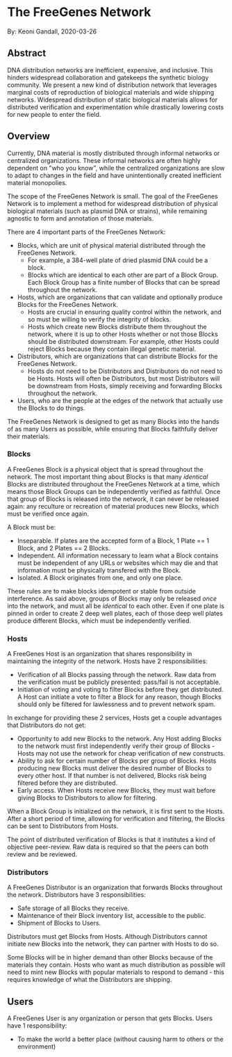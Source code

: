 
# The FreeGenes Network
By: Keoni Gandall, 2020-03-26

## Abstract

DNA distribution networks are inefficient, expensive, and inclusive. This hinders widespread collaboration and gatekeeps the synthetic biology community. We present a new kind of distribution network that leverages marginal costs of reproduction of biological materials and wide shipping networks. Widespread distribution of static biological materials allows for distributed verification and experimentation while drastically lowering costs for new people to enter the field. 

## Overview

Currently, DNA material is mostly distributed through informal networks or centralized organizations. These informal networks are often highly dependent on "who you know", while the centralized organizations are slow to adapt to changes in the field and have unintentionally created inefficient material monopolies.

The scope of the FreeGenes Network is small. The goal of the FreeGenes Network is to implement a method for widespread distribution of physical biological materials (such as plasmid DNA or strains), while remaining agnostic to form and annotation of those materials. 

There are 4 important parts of the FreeGenes Network:
- Blocks, which are unit of physical material distributed through the FreeGenes Network. 
  - For example, a 384-well plate of dried plasmid DNA could be a block. 
  - Blocks which are identical to each other are part of a Block Group. Each Block Group has a finite number of Blocks that can be spread throughout the network.
- Hosts, which are organizations that can validate and optionally produce Blocks for the FreeGenes Network. 
  - Hosts are crucial in ensuring quality control within the network, and so must be willing to verify the integrity of blocks. 
  - Hosts which create new Blocks distribute them throughout the network, where it is up to other Hosts whether or not those Blocks should be distributed downstream. For example, other Hosts could reject Blocks because they contain illegal genetic material.
- Distributors, which are organizations that can distribute Blocks for the FreeGenes Network. 
  - Hosts do not need to be Distributors and Distributors do not need to be Hosts. Hosts will often be Distributors, but most Distributors will be downstream from Hosts, simply receiving and forwarding Blocks throughout the network.
- Users, who are the people at the edges of the network that actually use the Blocks to do things.

The FreeGenes Network is designed to get as many Blocks into the hands of as many Users as possible, while ensuring that Blocks faithfully deliver their materials.

### Blocks

A FreeGenes Block is a physical object that is spread throughout the network. The most important thing about Blocks is that many *identical* Blocks are distributed throughout the FreeGenes Network at a time, which means those Block Groups can be independently verified as faithful. Once that group of Blocks is released into the network, it can never be released again: any reculture or recreation of material produces new Blocks, which must be verified once again.

A Block must be:

- Inseparable. If plates are the accepted form of a Block, 1 Plate == 1 Block, and 2 Plates == 2 Blocks.
- Independent. All information necessary to learn what a Block contains must be independent of any URLs or websites which may die and that information must be physically transfered with the Block.
- Isolated. A Block originates from one, and only one place. 

These rules are to make blocks idempotent or stable from outside interference. As said above, groups of Blocks may only be released *once* into the network, and must all be *identical* to each other. Even if one plate is pinned in order to create 2 deep well plates, each of those deep well plates produce different Blocks, which must be independently verified.

### Hosts

A FreeGenes Host is an organization that shares responsibility in maintaining the integrity of the network. Hosts have 2 responsibilities:

- Verification of all Blocks passing through the network. Raw data from the verification must be publicly presented: pass/fail is not acceptable.
- Initiation of voting and voting to filter Blocks before they get distributed. A Host can initiate a vote to filter a Block for any reason, though Blocks should only be filtered for lawlessness and to prevent network spam. 

In exchange for providing these 2 services, Hosts get a couple advantages that Distributors do not get:

- Opportunity to add new Blocks to the network. Any Host adding Blocks to the network must first independently verify their group of Blocks - Hosts may not use the network for cheap verification of new constructs.
- Ability to ask for certain number of Blocks per group of Blocks. Hosts producing new Blocks must deliver the desired number of Blocks to every other host. If that number is not delivered, Blocks risk being filtered before they are distributed.
- Early access. When Hosts receive new Blocks, they must wait before giving Blocks to Distributors to allow for filtering.

When a Block Group is initialized on the network, it is first sent to the Hosts. After a short period of time, allowing for verification and filtering, the Blocks can be sent to Distributors from Hosts. 

The point of distributed verification of Blocks is that it institutes a kind of objective peer-review. Raw data is required so that the peers can both review and be reviewed.

### Distributors

A FreeGenes Distributor is an organization that forwards Blocks throughout the network. Distributors have 3 responsibilities:

- Safe storage of all Blocks they receive.
- Maintenance of their Block inventory list, accessible to the public.
- Shipment of Blocks to Users.

Distributors must get Blocks from Hosts. Although Distributors cannot initiate new Blocks into the network, they can partner with Hosts to do so. 

Some Blocks will be in higher demand than other Blocks because of the materials they contain. Hosts who want as much distribution as possible will need to mint new Blocks with popular materials to respond to demand - this requires knowledge of what the Distributors are shipping.

## Users

A FreeGenes User is any organization or person that gets Blocks. Users have 1 responsibility:

- To make the world a better place (without causing harm to others or the environment)
